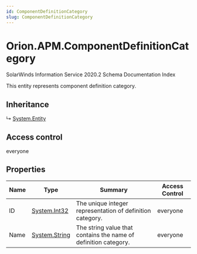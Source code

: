 ```yaml
---
id: ComponentDefinitionCategory
slug: ComponentDefinitionCategory
---
```


# Orion.APM.ComponentDefinitionCategory

SolarWinds Information Service 2020.2 Schema Documentation Index

This entity represents component definition category.

## Inheritance

↳ [System.Entity](./../System/Entity)

## Access control

everyone

## Properties

| Name | Type | Summary | Access Control |
| ------ | ------ | ------ | ------ |
| ID | [System.Int32](https://docs.microsoft.com/en-us/dotnet/api/system.int32) | The unique integer representation of definition category. | everyone |
| Name | [System.String](https://docs.microsoft.com/en-us/dotnet/api/system.string) | The string value that contains the name of definition category. | everyone |

